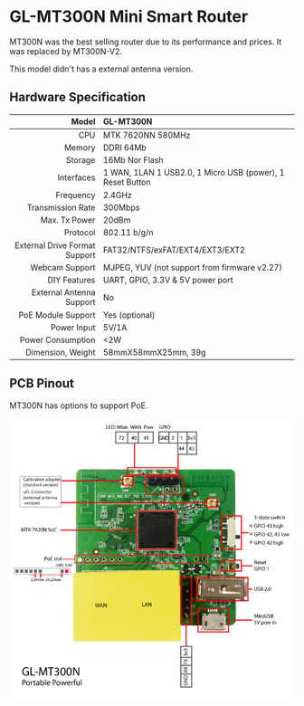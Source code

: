 #  GL-MT300N Mini Smart Router



MT300N was the best selling router due to its performance and prices. It was replaced by MT300N-V2.

This model didn't has a external antenna version.



## Hardware Specification

|                         Model | GL-MT300N                                |
| ----------------------------: | :--------------------------------------- |
|                           CPU | MTK 7620NN 580MHz                        |
|                        Memory | DDRI 64Mb                                |
|                       Storage | 16Mb Nor Flash                           |
|                    Interfaces | 1 WAN, 1LAN 1 USB2.0, 1 Micro USB (power), 1 Reset Button |
|                     Frequency | 2.4GHz                                   |
|             Transmission Rate | 300Mbps                                  |
|                 Max. Tx Power | 20dBm                                    |
|                      Protocol | 802.11 b/g/n                             |
| External Drive Format Support | FAT32/NTFS/exFAT/EXT4/EXT3/EXT2          |
|                Webcam Support | MJPEG, YUV (not support from firmware v2.27) |
|                  DIY Features | UART, GPIO, 3.3V & 5V power port         |
|      External Antenna Support | No                                       |
|            PoE Module Support | Yes (optional)                           |
|                   Power Input | 5V/1A                                    |
|             Power Consumption | <2W                                      |
|             Dimension, Weight | 58mmX58mmX25mm, 39g                      |



## PCB Pinout

MT300N has options to support PoE.

![](src/mt300n-pcb-marking.jpg) 

  

   







